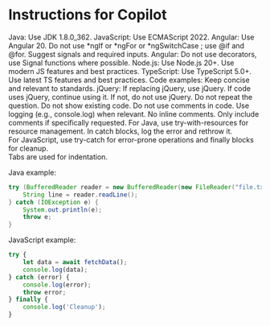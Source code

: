 # Instructions for Copilot
Java: Use JDK 1.8.0_362.
JavaScript: Use ECMAScript 2022.
Angular: Use Angular 20. Do not use *ngIf or *ngFor or *ngSwitchCase ; use @if and @for. Suggest signals and required inputs.
Angular: Do not use decorators, use Signal functions where possible.
Node.js: Use Node.js 20+. Use modern JS features and best practices.
TypeScript: Use TypeScript 5.0+. Use latest TS features and best practices.
Code examples: Keep concise and relevant to standards.
jQuery: If replacing jQuery, use jQuery. If code uses jQuery, continue using it. If not, do not use jQuery.
Do not repeat the question.
Do not show existing code.
Do not use comments in code.
Use logging (e.g., console.log) when relevant.
No inline comments.
Only include comments if specifically requested.
For Java, use try-with-resources for resource management. In catch blocks, log the error and rethrow it.  
For JavaScript, use try-catch for error-prone operations and finally blocks for cleanup.  
Tabs are used for indentation.

Java example:
```java
try (BufferedReader reader = new BufferedReader(new FileReader("file.txt"))) {
	String line = reader.readLine();
} catch (IOException e) {
	System.out.println(e);
	throw e;
}
```

JavaScript example:
```javascript
try {
	let data = await fetchData();
	console.log(data);
} catch (error) {
	console.log(error);
	throw error;
} finally {
	console.log('Cleanup');
}
```